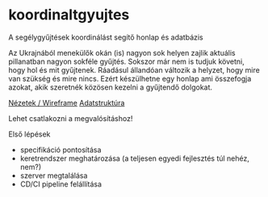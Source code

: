 # koordinaltgyujtes
A segélygyűjtések koordinálást segítő honlap és adatbázis

Az Ukrajnából menekülők okán (is) nagyon sok helyen zajlik aktuális pillanatban nagyon sokféle gyűjtés. Sokszor már nem is tudjuk követni, hogy hol és mit gyűjtenek. Ráadásul állandóan változik a helyzet, hogy mire van szükség és mire nincs. Ezért készülhetne egy honlap ami összefogja azokat, akik szeretnék közösen kezelni a gyűjtendő dolgokat.

[Nézetek / Wireframe](wireframes.md)
[Adatstruktúra](adatstruktura.md)

Lehet csatlakozni a megvalósításhoz!

Első lépések
* specifikáció pontosítása
* keretrendszer meghatározása (a teljesen egyedi fejlesztés túl nehéz, nem?)
* szerver megtalálása
* CD/CI pipeline felállítása